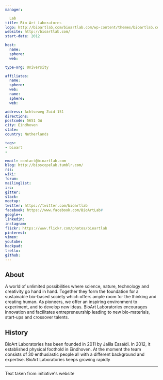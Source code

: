 ```yaml
---
manager:

  Lab
title: Bio Art Laboratores
logo: http://bioartlab.com/bioartlab.com/wp-content/themes/bioartlab.com/dist/images/logo.png
website: http://bioartlab.com/
start-date: 2012

host:
  name:
  sphere:
  web:

type-org: University

affiliates:
  name:
  sphere:
  web:
  name:
  sphere:
  web:

address: Achtseweg Zuid 151
directions:
postcode: 5651 GW
city: Eindhoven
state:
country: Netherlands

tags:
- bioart
-

email: contact@bioartlab.com
blog: http://bioscopelab.tumblr.com/
rss:
wiki:
forum:
mailinglist:
irc:
gitter:
slack:
meetup:
twitter: https://twitter.com/bioartlab
facebook: https://www.facebook.com/BioArtLab#
google+:
linkedin:
instagram:
flickr: https://www.flickr.com/photos/bioartlab
pinterest:
vimeo:
youtube:
hackpad:
trello:
github:
---
```


## About
A world of unlimited possibilities where science, nature, technology and creativity go hand in hand. Together they form the foundation for a sustainable bio-based society which offers ample room for the thinking and creating human.
As pioneers, we offer an inspiring environment to experiment, and to develop new ideas. BioArt Laboratories encourages innovation and facilitates entrepreneurship leading to new bio-materials, start-ups and crossover talents.
## History
BioArt Laboratories has been founded in 2011 by Jalila Essaïdi. In 2012, it established physical foothold in Eindhoven.
At the moment the team consists of 30 enthusiastic people all with a different background and expertise. BioArt Laboratories keeps growing rapidly

---
Text taken from initiative's website
